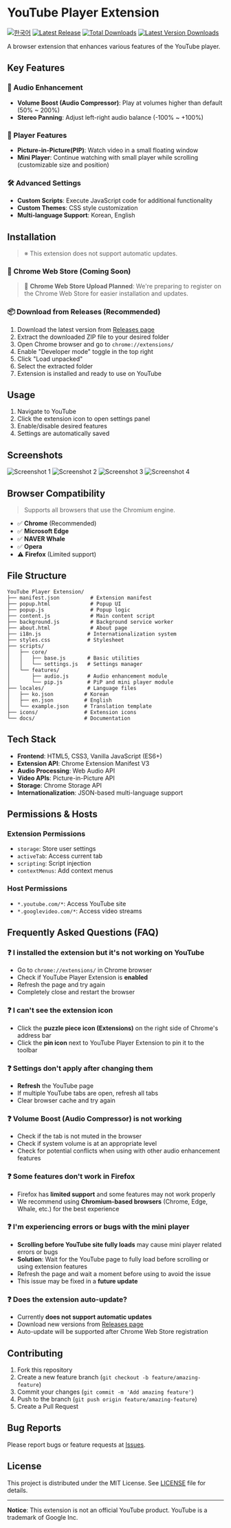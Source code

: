 # YouTube Player Extension

[![한국어](https://img.shields.io/badge/README-한국어-red)](README.md)
[![Latest Release](https://img.shields.io/github/v/release/SOIV/YouTube-Player-Extension)](https://github.com/SOIV/YouTube-Player-Extension/releases)
[![Total Downloads](https://img.shields.io/github/downloads/SOIV/YouTube-Player-Extension/total)](https://github.com/SOIV/YouTube-Player-Extension/releases)
[![Latest Version Downloads](https://img.shields.io/github/downloads/SOIV/YouTube-Player-Extension/latest/total)](https://github.com/SOIV/YouTube-Player-Extension/releases)

A browser extension that enhances various features of the YouTube player.

## Key Features

### 🎵 Audio Enhancement
- **Volume Boost (Audio Compressor)**: Play at volumes higher than default (50% ~ 200%)
- **Stereo Panning**: Adjust left-right audio balance (-100% ~ +100%)

### 📱 Player Features
- **Picture-in-Picture(PIP)**: Watch video in a small floating window
- **Mini Player**: Continue watching with small player while scrolling (customizable size and position)

### 🛠️ Advanced Settings
- **Custom Scripts**: Execute JavaScript code for additional functionality
- **Custom Themes**: CSS style customization
- **Multi-language Support**: Korean, English

## Installation

> ※ This extension does not support automatic updates.

### 🏪 Chrome Web Store (Coming Soon)

> 📅 **Chrome Web Store Upload Planned**: We're preparing to register on the Chrome Web Store for easier installation and updates.

### 📦 Download from Releases (Recommended)

1. Download the latest version from [Releases page](https://github.com/SOIV/YouTube-Player-Extension/releases)
2. Extract the downloaded ZIP file to your desired folder
3. Open Chrome browser and go to `chrome://extensions/`
4. Enable "Developer mode" toggle in the top right
5. Click "Load unpacked"
6. Select the extracted folder
7. Extension is installed and ready to use on YouTube

## Usage

1. Navigate to YouTube
2. Click the extension icon to open settings panel
3. Enable/disable desired features
4. Settings are automatically saved

## Screenshots

![Screenshot 1](docs/screenshot/en/스크린샷%202025-09-15%20232038.png)
![Screenshot 2](docs/screenshot/en/스크린샷%202025-09-15%20232105.png)
![Screenshot 3](docs/screenshot/en/스크린샷%202025-09-15%20232132.png)
![Screenshot 4](docs/screenshot/en/스크린샷%202025-09-15%20232144.png)

## Browser Compatibility

> Supports all browsers that use the Chromium engine.

- ✅ **Chrome** (Recommended)
- ✅ **Microsoft Edge**
- ✅ **NAVER Whale**
- ✅ **Opera**
- ⚠️ **Firefox** (Limited support)

## File Structure

```
YouTube Player Extension/
├── manifest.json          # Extension manifest
├── popup.html             # Popup UI
├── popup.js               # Popup logic
├── content.js             # Main content script
├── background.js          # Background service worker
├── about.html             # About page
├── i18n.js               # Internationalization system
├── styles.css            # Stylesheet
├── scripts/
│   ├── core/
│   │   ├── base.js       # Basic utilities
│   │   └── settings.js   # Settings manager
│   └── features/
│       ├── audio.js      # Audio enhancement module
│       └── pip.js        # PiP and mini player module
├── locales/              # Language files
│   ├── ko.json          # Korean
│   ├── en.json          # English
│   └── example.json     # Translation template
├── icons/               # Extension icons
└── docs/                # Documentation
```

## Tech Stack

- **Frontend**: HTML5, CSS3, Vanilla JavaScript (ES6+)
- **Extension API**: Chrome Extension Manifest V3
- **Audio Processing**: Web Audio API
- **Video APIs**: Picture-in-Picture API
- **Storage**: Chrome Storage API
- **Internationalization**: JSON-based multi-language support

## Permissions & Hosts

### Extension Permissions
- `storage`: Store user settings
- `activeTab`: Access current tab
- `scripting`: Script injection
- `contextMenus`: Add context menus

### Host Permissions
- `*.youtube.com/*`: Access YouTube site
- `*.googlevideo.com/*`: Access video streams

## Frequently Asked Questions (FAQ)

### ❓ I installed the extension but it's not working on YouTube
- Go to `chrome://extensions/` in Chrome browser
- Check if YouTube Player Extension is **enabled**
- Refresh the page and try again
- Completely close and restart the browser

### ❓ I can't see the extension icon
- Click the **puzzle piece icon (Extensions)** on the right side of Chrome's address bar
- Click the **pin icon** next to YouTube Player Extension to pin it to the toolbar

### ❓ Settings don't apply after changing them
- **Refresh** the YouTube page
- If multiple YouTube tabs are open, refresh all tabs
- Clear browser cache and try again

### ❓ Volume Boost (Audio Compressor) is not working
- Check if the tab is not muted in the browser
- Check if system volume is at an appropriate level
- Check for potential conflicts when using with other audio enhancement features

### ❓ Some features don't work in Firefox
- Firefox has **limited support** and some features may not work properly
- We recommend using **Chromium-based browsers** (Chrome, Edge, Whale, etc.) for the best experience

### ❓ I'm experiencing errors or bugs with the mini player
- **Scrolling before YouTube site fully loads** may cause mini player related errors or bugs
- **Solution**: Wait for the YouTube page to fully load before scrolling or using extension features
- Refresh the page and wait a moment before using to avoid the issue
- This issue may be fixed in a **future update**

### ❓ Does the extension auto-update?
- Currently **does not support automatic updates**
- Download new versions from [Releases page](https://github.com/SOIV/YouTube-Player-Extension/releases)
- Auto-update will be supported after Chrome Web Store registration

## Contributing

1. Fork this repository
2. Create a new feature branch (`git checkout -b feature/amazing-feature`)
3. Commit your changes (`git commit -m 'Add amazing feature'`)
4. Push to the branch (`git push origin feature/amazing-feature`)
5. Create a Pull Request

## Bug Reports

Please report bugs or feature requests at [Issues](https://github.com/SOIV/YouTube-Player-Extension/issues).

## License

This project is distributed under the MIT License. See [LICENSE](LICENSE) file for details.

---

**Notice**: This extension is not an official YouTube product. YouTube is a trademark of Google Inc.